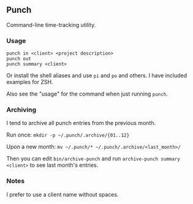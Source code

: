 ## Punch

Command-line time-tracking utility.

### Usage

```
punch in <client> <project description>
punch out
punch summary <client>
```

Or install the shell aliases and use `pi` and `po` and others. I have included examples for ZSH.

Also see the "usage" for the command when just running `punch`.

### Archiving

I tend to archive all punch entries from the previous month.

Run once: `mkdir -p ~/.punch/.archive/{01..12}`

Upon a new month: `mv ~/.punch/* ~/.punch/.archive/<last_month>/`

Then you can edit `bin/archive-punch` and run `archive-punch summary <client>` to see last month's entries.

### Notes

I prefer to use a client name without spaces.
